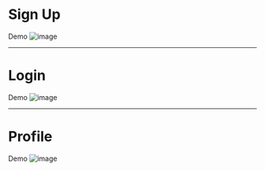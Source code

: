 # Sign Up
Demo
![image](https://user-images.githubusercontent.com/47686350/215488684-86942861-c6bb-4d8c-9293-c44a39fc7239.png)

----------------------------------------------------------------------------------------------------------------
# Login
Demo
![image](https://user-images.githubusercontent.com/47686350/215488742-b11f7d4c-9b56-41df-b135-cab82dbf7186.png)

----------------------------------------------------------------------------------------------------------------
# Profile
Demo
![image](https://user-images.githubusercontent.com/47686350/215488786-a72335f5-f96c-4cab-9c7a-17512aa662b9.png)

